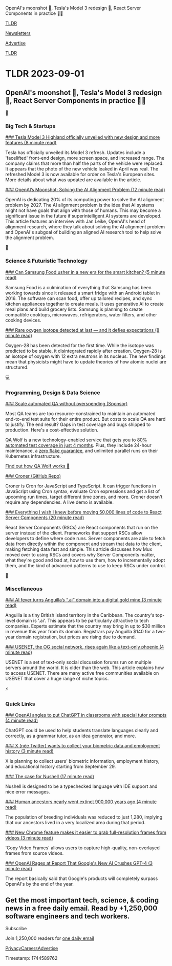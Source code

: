 OpenAI's moonshot 🤖, Tesla's Model 3 redesign 🚗, React Server Components in practice 👨‍💻

[TLDR](/)

[Newsletters](/newsletters)

[Advertise](https://advertise.tldr.tech/)

[TLDR](/)

# TLDR 2023-09-01

## OpenAI's moonshot 🤖, Tesla's Model 3 redesign 🚗, React Server Components in practice 👨‍💻

📱

### Big Tech & Startups

[### Tesla Model 3 Highland officially unveiled with new design and more features (8 minute read)](https://electrek.co/2023/08/31/tesla-model-3-highland-officially-unveiled-with-new-design-and-more-features/?utm_source=tldrnewsletter)

Tesla has officially unveiled its Model 3 refresh. Updates include a 'facelifted' front-end design, more screen space, and increased range. The company claims that more than half the parts of the vehicle were replaced. It appears that the photo of the new vehicle leaked in April was real. The refreshed Model 3 is now available for order on Tesla's European sites. More details about what was updated are available in the article.

[### OpenAI’s Moonshot: Solving the AI Alignment Problem (12 minute read)](https://spectrum.ieee.org/the-alignment-problem-openai?utm_source=tldrnewsletter)

OpenAI is dedicating 20% of its computing power to solve the AI alignment problem by 2027. The AI alignment problem is the idea that AI systems might not have goals that align with those of humans. This may become a significant issue in the future if superintelligent AI systems are developed. This article features an interview with Jan Leike, OpenAI's head of alignment research, where they talk about solving the AI alignment problem and OpenAI's subgoal of building an aligned AI research tool to help solve the alignment problem.

🚀

### Science & Futuristic Technology

[### Can Samsung Food usher in a new era for the smart kitchen? (5 minute read)](https://www.theverge.com/2023/8/31/23853978/samsung-food-app-smart-kitchen-ifa-2023?utm_source=tldrnewsletter)

Samsung Food is a culmination of everything that Samsung has been working towards since it released a smart fridge with an Android tablet in 2016. The software can scan food, offer up tailored recipes, and sync kitchen appliances together to create meals. It uses generative AI to create meal plans and build grocery lists. Samsung is planning to create compatible cooktops, microwaves, refrigerators, water filters, and other cooking devices.

[### Rare oxygen isotope detected at last — and it defies expectations (8 minute read)](https://www.nature.com/articles/d41586-023-02713-3?utm_source=tldrnewsletter)

Oxygen-28 has been detected for the first time. While the isotope was predicted to be stable, it disintegrated rapidly after creation. Oxygen-28 is an isotope of oxygen with 12 extra neutrons in its nucleus. The new findings mean that physicists might have to update theories of how atomic nuclei are structured.

💻

### Programming, Design & Data Science

[### Scale automated QA without overspending (Sponsor)](https://www.qawolf.com/?utm_campaign=ScaleAutomatedQA09012023&amp;utm_source=tldr&amp;utm_medium=newsletter)

Most QA teams are too resource-constrained to maintain an automated end-to-end test suite for their entire product. But costs to scale QA are hard to justify. The end result? Gaps in test coverage and bugs shipped to production. Here's a cost-effective solution.

[QA Wolf](https://www.qawolf.com/?utm_campaign=ScaleAutomatedQA09012023&utm_source=tldr&utm_medium=newsletter) is a new technology-enabled service that gets you to [80% automated test coverage in just 4 months](https://www.qawolf.com/?utm_campaign=ScaleAutomatedQA09012023&utm_source=tldr&utm_medium=newsletter). Plus, they include 24-hour maintenance, a [zero flake guarantee](https://www.qawolf.com/?utm_campaign=ScaleAutomatedQA09012023&utm_source=tldr&utm_medium=newsletter), and unlimited parallel runs on their Kubernetes infrastructure.

[Find out how QA Wolf works 🐺](https://www.qawolf.com/?utm_campaign=ScaleAutomatedQA09012023&utm_source=tldr&utm_medium=newsletter)

[### Croner (GitHub Repo)](https://github.com/Hexagon/croner?utm_source=tldrnewsletter)

Croner is Cron for JavaScript and TypeScript. It can trigger functions in JavaScript using Cron syntax, evaluate Cron expressions and get a list of upcoming run times, target different time zones, and more. Croner doesn't require any dependencies. A live demo is available.

[### Everything I wish I knew before moving 50,000 lines of code to React Server Components (20 minute read)](https://www.mux.com/blog/what-are-react-server-components?utm_source=tldrnewsletter)

React Server Components (RSCs) are React components that run on the server instead of the client. Frameworks that support RSCs allow developers to define where code runs. Server components are able to fetch data from directly within the component and stream that data to the client, making fetching data fast and simple. This article discusses how Mux moved over to using RSCs and covers why Server Components matter, what they're good and bad at, how to use them, how to incrementally adopt them, and the kind of advanced patterns to use to keep RSCs under control.

🎁

### Miscellaneous

[### AI fever turns Anguilla’s “.ai” domain into a digital gold mine (3 minute read)](https://arstechnica.com/information-technology/2023/08/ai-fever-turns-anguillas-ai-domain-into-a-digital-gold-mine/?utm_source=tldrnewsletter)

Anguilla is a tiny British island territory in the Caribbean. The country's top-level domain is '.ai'. This appears to be particularly attractive to tech companies. Experts estimate that the country may bring in up to $30 million in revenue this year from its domain. Registrars pay Anguilla $140 for a two-year domain registration, but prices are rising due to demand.

[### USENET, the OG social network, rises again like a text-only phoenix (4 minute read)](https://www.theregister.com/2023/08/30/usenet_revival/?utm_source=tldrnewsletter)

USENET is a set of text-only social discussion forums run on multiple servers around the world. It is older than the web. This article explains how to access USENET. There are many active free communities available on USENET that cover a huge range of niche topics.

⚡

### Quick Links

[### OpenAI angles to put ChatGPT in classrooms with special tutor prompts (4 minute read)](https://techcrunch.com/2023/08/31/openai-angles-to-put-chatgpt-in-classrooms-with-special-tutor-prompts/?utm_source=tldrnewsletter)

ChatGPT could be used to help students translate languages clearly and correctly, as a grammar tutor, as an idea generator, and more.

[### X (née Twitter) wants to collect your biometric data and employment history (3 minute read)](https://arstechnica.com/tech-policy/2023/08/x-nee-twitter-wants-to-collect-your-biometric-data-and-employment-history/?utm_source=tldrnewsletter)

X is planning to collect users' biometric information, employment history, and educational history starting from September 29.

[### The case for Nushell (17 minute read)](https://www.jntrnr.com/case-for-nushell/?utm_source=tldrnewsletter)

Nushell is designed to be a typechecked language with IDE support and nice error messages.

[### Human ancestors nearly went extinct 900,000 years ago (4 minute read)](https://www.nature.com/articles/d41586-023-02712-4?utm_source=tldrnewsletter)

The population of breeding individuals was reduced to just 1,280, implying that our ancestors lived in a very localized area during that period.

[### New Chrome feature makes it easier to grab full-resolution frames from videos (3 minute read)](https://www.theverge.com/2023/8/31/23854302/google-chrome-copy-video-frame-chromium?utm_source=tldrnewsletter)

'Copy Video Frames' allows users to capture high-quality, non-overlayed frames from source videos.

[### OpenAI Rages at Report That Google's New AI Crushes GPT-4 (3 minute read)](https://futurism.com/the-byte/openai-report-google-ai-gpt-4?utm_source=tldrnewsletter)

The report basically said that Google's products will completely surpass OpenAI's by the end of the year.

## Get the most important tech, science, & coding news in a free daily email. Read by +1,250,000 software engineers and tech workers.

Subscribe

Join 1,250,000 readers for [one daily email](/api/latest/tech)

[Privacy](/privacy)[Careers](https://jobs.ashbyhq.com/tldr.tech)[Advertise](/tech/advertise)

Timestamp: 1744589762
